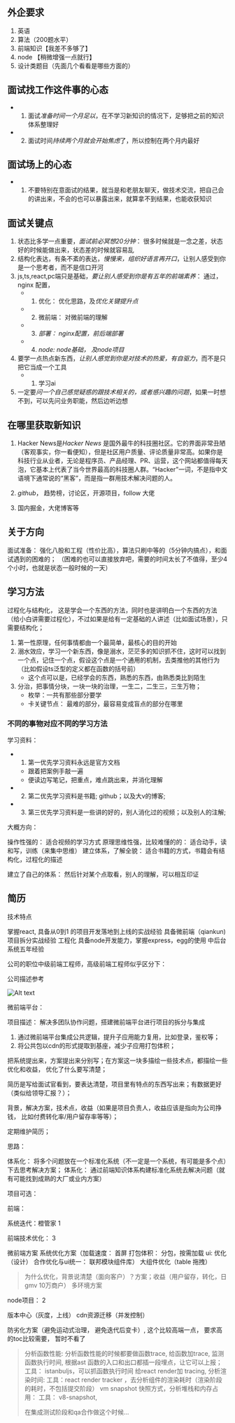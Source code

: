 
## 外企要求

1. 英语
2. 算法（200题水平）
3. 前端知识【我差不多够了】
4. node 【稍微增强一点就行】
5. 设计类题目（先面几个看看是哪些方面的）

## 面试找工作这件事的心态

- 1. 面试*准备时间一个月足以*，在不学习新知识的情况下，足够把之前的知识体系整理好
- 2. 面试时间*持续两个月就会开始焦虑*了，所以控制在两个月内最好

## 面试场上的心态

- 1. 不要特别在意面试的结果，就当是和老朋友聊天，做技术交流，把自己会的讲出来，不会的也可以暴露出来，就算拿不到结果，也能收获知识

## 面试关键点
1. 状态比多学一点重要，*面试前必冥想20分钟*： 很多时候就是一念之差，状态好的时候能做出来，状态差的时候就容易乱
2. 结构化表达，有条不紊的表达，*慢慢来，组织好语言再开口*，让别人感受到你是一个思考者，而不是信口开河
3. js,ts,react,pc端只是基础，*要让别人感受到你是有五年的前端素养*： 通过， nginx 配置，
   - 1. 优化： 优化思路，及*优化关键提升点*
   - 2. 微前端： 对微前端的理解
   - 3. *部署： nginx配置，前后端部署*
   - 4. *node: node基础， 及node项目*
4. 要学一点热点新东西，*让别人感觉到你是对技术的热爱，有自驱力*，而不是只把它当成一个工具
   - 1. 学习ai
5. 一定要*问一个自己感觉疑惑的跟技术相关的，或者感兴趣的问题*，如果一时想不到，可以先问业务职能，然后边听边想


## 在哪里获取新知识

1. Hacker News是*Hacker News* 是国外最牛的科技圈社区。它的界面非常丑陋（客观事实，你一看便知），但是社区用户质量、评论质量非常高。如果你是科技行业从业者，无论是程序员、产品经理、PR、运营，这个网站都值得每天泡，它基本上代表了当今世界最高的科技圈人群。“Hacker”一词，不是指中文语境下通常说的“黑客”，而是指一群用技术解决问题的人。

2. *github*， 趋势榜，讨论区，开源项目，follow 大佬

3. 国内掘金，大佬博客等


## 关于方向

面试准备： 强化八股和工程（性价比高），算法只刷中等的（5分钟内搞点），和面试遇到的困难的； （困难的也可以直接放弃吧，需要的时间太长了不值得，至少4个小时，也就是状态一般时候的一天）

## 学习方法

过程化与结构化， 这是学会一个东西的方法，同时也是讲明白一个东西的方法（给小白讲需要过程化），不过如果是给有一定基础的人讲述（比如面试场景），只需要结构化；

1. 第一性原理，任何事情都由一个最简单，最核心的目的开始
2. 溺水效应，学习一个新东西，像是溺水，茫茫多的知识抓不住，这时可以找到一个点，记住一个点，假设这个点是一个通用的机制，去类推他的其他行为（比如假设ts泛型的定义都在函数的括号前）
   - 这个点可以是，已经学会的东西，熟悉的东西，由熟悉类比到陌生
3. 分治，把事情分块，一块一块的治理，一生二，二生三，三生万物；
   - 枚举：一共有那些部分要学
   - 卡关键节点： 最难的部分，最容易变成盲点的部分在哪里




### 不同的事物对应不同的学习方法

学习资料：
- 1. 第一优先学习资料永远是官方文档
  - 跟着把案例手敲一遍
  - 便读边写笔记，把重点，难点跳出来，并消化理解
- 2. 第二优先学习资料是书籍; github；以及大v的博客;
- 3. 第三优先学习资料是一些讲的好的，别人消化过的视频；以及别人的注解;


大概方向：

操作性强的： 适合视频的学习方式
原理思维性强，比较难懂的的： 适合动手，读和写，训练（来集中思维）
建立体系，了解全貌： 适合书籍的方式，书籍会有结构化，过程化的描述


建立了自己的体系： 然后针对某个点取看，别人的理解，可以相互印证

## 简历
技术特点

掌握react, 具备从0到1 的项目开发落地到上线的实战经验
具备微前端（qiankun)项目拆分实战经验
工程化
具备node开发能力，掌握express，egg的使用
中后台系统五年经验


公司的职位中级前端工程师，高级前端工程师似乎区分下：

公司描述参考

![Alt text](./img/简历1.png)


微前端平台：

项目描述： 解决多团队协作问题，搭建微前端平台进行项目的拆分与集成

1. 通过微前端平台集成公共逻辑，提升子应用能力复用，比如登录，鉴权等；
2. 将公共包以cdn的形式提取到基座，减少子应用打包体积；

把系统提出来，方案提出来分别写；在方案这一块多描绘一些技术点，都描绘一些优化和收益， 优化了什么要写清楚；

简历是写给面试官看到，要表达清楚，项目里有特点的东西写出来；有数据更好（类似给领导汇报？）；

背景，解决方案，技术点，收益（如果是项目负责人，收益应该是指向为公司挣钱， 比如付费转化率/用户留存率等等）；



定期维护简历；

思路： 

体系化： 将多个问题放在一个标准化系统（不一定是一个系统，有可能是多个点）下去思考解决方案；
体系化： 通过前端知识体系构建标准化系统去解决问题（就有可能找到成熟的大厂或业内方案）




项目可选：

前端：

系统迭代：橙管家 1

前端技术优化： 3

微前端方案
系统优化方案（加载速度： 首屏   打包体积： 分包，按需加载   ui: 优化（设计） 合作优化与ui统一： 联邦模块组件库） 大组件优化（table 拖拽）
> 为什么优化，背景说清楚（面向客户）？方案；收益（用户留存，转化，日gmv 10万商户）
多环境方案




node项目： 2

版本中心（灰度，上线）
cdn资源迁移（并发控制）



防劣化方案（避免运动式治理， 避免迭代后变卡）, 这个比较高端一点， 要求高的toc比较需要， 暂时不看了
> 分析函数性能: 分析函数性能的时候都要做函数trace, 给函数加trace, 监测函数执行时间, 根据ast 函数的入口和出口都插一段埋点，让它可以上报； 工具： istanbuljs，可以抓函数执行时间
> 给react render加 tracing, 分析渲染时间: 工具：react render tracker ，去分析组件的渲染耗时（渲染阶段的耗时，不包括提交阶段）
> vm snapshot 快照方式，分析堆栈和内存占用： 工具： v8-snapshot, 
>
> 在集成测试阶段和qa合作做这个时候...

